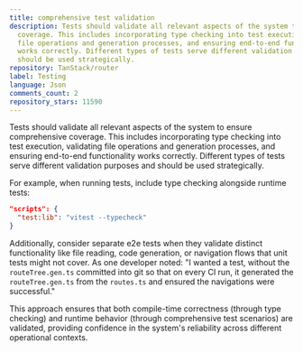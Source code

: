 ```yaml
---
title: comprehensive test validation
description: Tests should validate all relevant aspects of the system to ensure comprehensive
  coverage. This includes incorporating type checking into test execution, validating
  file operations and generation processes, and ensuring end-to-end functionality
  works correctly. Different types of tests serve different validation purposes and
  should be used strategically.
repository: TanStack/router
label: Testing
language: Json
comments_count: 2
repository_stars: 11590
---
```


Tests should validate all relevant aspects of the system to ensure comprehensive coverage. This includes incorporating type checking into test execution, validating file operations and generation processes, and ensuring end-to-end functionality works correctly. Different types of tests serve different validation purposes and should be used strategically.

For example, when running tests, include type checking alongside runtime tests:
```json
"scripts": {
  "test:lib": "vitest --typecheck"
}
```

Additionally, consider separate e2e tests when they validate distinct functionality like file reading, code generation, or navigation flows that unit tests might not cover. As one developer noted: "I wanted a test, without the `routeTree.gen.ts` committed into git so that on every CI run, it generated the `routeTree.gen.ts` from the `routes.ts` and ensured the navigations were successful."

This approach ensures that both compile-time correctness (through type checking) and runtime behavior (through comprehensive test scenarios) are validated, providing confidence in the system's reliability across different operational contexts.